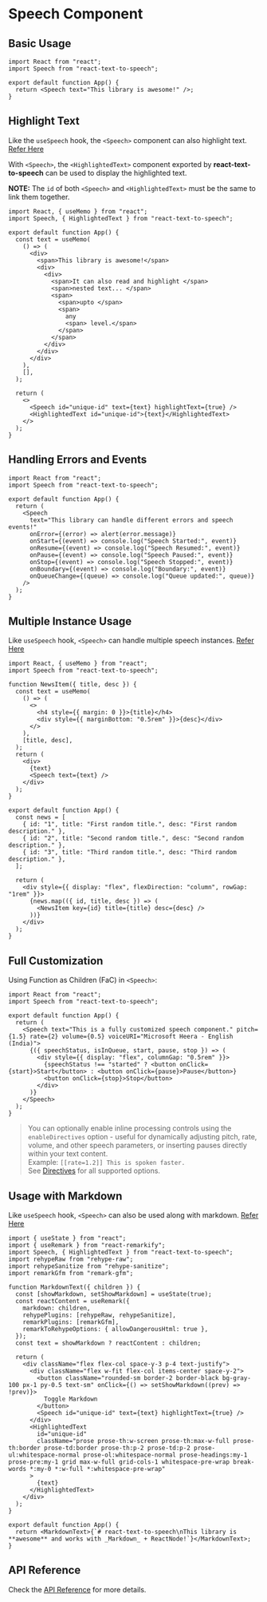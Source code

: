 # Speech Component

## Basic Usage

```tsx
import React from "react";
import Speech from "react-text-to-speech";

export default function App() {
  return <Speech text="This library is awesome!" />;
}
```

## Highlight Text

Like the `useSpeech` hook, the `<Speech>` component can also highlight text. <a href="/docs/usage/useSpeech#highlight-text" target="_blank">Refer Here</a>

With `<Speech>`, the `<HighlightedText>` component exported by **react-text-to-speech** can be used to display the highlighted text.

**NOTE:** The `id` of both `<Speech>` and `<HighlightedText>` must be the same to link them together.

```tsx
import React, { useMemo } from "react";
import Speech, { HighlightedText } from "react-text-to-speech";

export default function App() {
  const text = useMemo(
    () => (
      <div>
        <span>This library is awesome!</span>
        <div>
          <div>
            <span>It can also read and highlight </span>
            <span>nested text... </span>
            <span>
              <span>upto </span>
              <span>
                any
                <span> level.</span>
              </span>
            </span>
          </div>
        </div>
      </div>
    ),
    [],
  );

  return (
    <>
      <Speech id="unique-id" text={text} highlightText={true} />
      <HighlightedText id="unique-id">{text}</HighlightedText>
    </>
  );
}
```

## Handling Errors and Events

```tsx
import React from "react";
import Speech from "react-text-to-speech";

export default function App() {
  return (
    <Speech
      text="This library can handle different errors and speech events!"
      onError={(error) => alert(error.message)}
      onStart={(event) => console.log("Speech Started:", event)}
      onResume={(event) => console.log("Speech Resumed:", event)}
      onPause={(event) => console.log("Speech Paused:", event)}
      onStop={(event) => console.log("Speech Stopped:", event)}
      onBoundary={(event) => console.log("Boundary:", event)}
      onQueueChange={(queue) => console.log("Queue updated:", queue)}
    />
  );
}
```

## Multiple Instance Usage

Like `useSpeech` hook, `<Speech>` can handle multiple speech instances. <a href="/docs/usage/useSpeech#multiple-instance-usage" target="_blank">Refer Here</a>

```tsx
import React, { useMemo } from "react";
import Speech from "react-text-to-speech";

function NewsItem({ title, desc }) {
  const text = useMemo(
    () => (
      <>
        <h4 style={{ margin: 0 }}>{title}</h4>
        <div style={{ marginBottom: "0.5rem" }}>{desc}</div>
      </>
    ),
    [title, desc],
  );
  return (
    <div>
      {text}
      <Speech text={text} />
    </div>
  );
}

export default function App() {
  const news = [
    { id: "1", title: "First random title.", desc: "First random description." },
    { id: "2", title: "Second random title.", desc: "Second random description." },
    { id: "3", title: "Third random title.", desc: "Third random description." },
  ];

  return (
    <div style={{ display: "flex", flexDirection: "column", rowGap: "1rem" }}>
      {news.map(({ id, title, desc }) => (
        <NewsItem key={id} title={title} desc={desc} />
      ))}
    </div>
  );
}
```

## Full Customization

Using Function as Children (FaC) in `<Speech>`:

```tsx
import React from "react";
import Speech from "react-text-to-speech";

export default function App() {
  return (
    <Speech text="This is a fully customized speech component." pitch={1.5} rate={2} volume={0.5} voiceURI="Microsoft Heera - English (India)">
      {({ speechStatus, isInQueue, start, pause, stop }) => (
        <div style={{ display: "flex", columnGap: "0.5rem" }}>
          {speechStatus !== "started" ? <button onClick={start}>Start</button> : <button onClick={pause}>Pause</button>}
          <button onClick={stop}>Stop</button>
        </div>
      )}
    </Speech>
  );
}
```

> You can optionally enable inline processing controls using the `enableDirectives` option - useful for dynamically adjusting pitch, rate, volume, and other speech parameters, or inserting pauses directly within your text content.<br />
> Example: `[[rate=1.2]] This is spoken faster.`<br />
> See [Directives](/docs/usage/directives) for all supported options.

## Usage with Markdown

Like `useSpeech` hook, `<Speech>` can also be used along with markdown. <a href="/docs/usage/useSpeech#usage-with-markdown" target="_blank">Refer Here</a>

```tsx title="Custom MarkdownText Component"
import { useState } from "react";
import { useRemark } from "react-remarkify";
import Speech, { HighlightedText } from "react-text-to-speech";
import rehypeRaw from "rehype-raw";
import rehypeSanitize from "rehype-sanitize";
import remarkGfm from "remark-gfm";

function MarkdownText({ children }) {
  const [showMarkdown, setShowMarkdown] = useState(true);
  const reactContent = useRemark({
    markdown: children,
    rehypePlugins: [rehypeRaw, rehypeSanitize],
    remarkPlugins: [remarkGfm],
    remarkToRehypeOptions: { allowDangerousHtml: true },
  });
  const text = showMarkdown ? reactContent : children;

  return (
    <div className="flex flex-col space-y-3 p-4 text-justify">
      <div className="flex w-fit flex-col items-center space-y-2">
        <button className="rounded-sm border-2 border-black bg-gray-100 px-1 py-0.5 text-sm" onClick={() => setShowMarkdown((prev) => !prev)}>
          Toggle Markdown
        </button>
        <Speech id="unique-id" text={text} highlightText={true} />
      </div>
      <HighlightedText
        id="unique-id"
        className="prose prose-th:w-screen prose-th:max-w-full prose-th:border prose-td:border prose-th:p-2 prose-td:p-2 prose-ul:whitespace-normal prose-ol:whitespace-normal prose-headings:my-1 prose-pre:my-1 grid max-w-full grid-cols-1 whitespace-pre-wrap break-words *:my-0 *:w-full *:whitespace-pre-wrap"
      >
        {text}
      </HighlightedText>
    </div>
  );
}

export default function App() {
  return <MarkdownText>{`# react-text-to-speech\nThis library is **awesome** and works with _Markdown_ + ReactNode!`}</MarkdownText>;
}
```

## API Reference

Check the [API Reference](/docs/api/speech) for more details.
